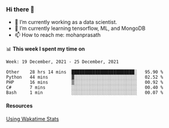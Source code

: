 ### Hi there 👋

- 🔭 I’m currently working as a data scientist.
- 🌱 I’m currently learning tensorflow, ML, and MongoDB
- 📫 How to reach me: mohanprasath

📊 **This week I spent my time on**
<!--START_SECTION:waka-->
```text
Week: 19 December, 2021 - 25 December, 2021

Other    28 hrs 14 mins  ████████████████████████░   95.90 % 
Python   44 mins         ▓░░░░░░░░░░░░░░░░░░░░░░░░   02.52 % 
PHP      16 mins         ▒░░░░░░░░░░░░░░░░░░░░░░░░   00.92 % 
C#       7 mins          ░░░░░░░░░░░░░░░░░░░░░░░░░   00.40 % 
Bash     1 min           ░░░░░░░░░░░░░░░░░░░░░░░░░   00.07 % 
```
<!--END_SECTION:waka-->

#### Resources
[Using Wakatime Stats](https://github.com/marketplace/actions/waka-readme)
